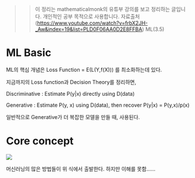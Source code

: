>> 이 정리는 mathematicalmonk의 유튜부 강의를 보고 정리하는 글입니다. 개인적인 공부 목적으로 
>> 사용합니다. 
>> 자료출처(https://www.youtube.com/watch?v=frbX2JH-_Aw&index=19&list=PLD0F06AA0D2E8FFBA)
>>ML(3.5)


# ML Basic 

ML의 핵심 개념은 Loss Function = E(L(Y,f(X))) 를 최소화하는데 있다.

지금까지의 Loss function과 Decision Theory를 정리하면,

Discriminative : Estimate P(y|x) directly using D(data)

Generative : Estimate P(y, x) using D(data), then recover P(y|x) = P(y,x)/p(x)

일반적으로 Generative가 더 복잡한 모델을 만들 때, 사용된다.

# Core concept

![](https://user-images.githubusercontent.com/23113869/45596348-ac154000-b9f5-11e8-916d-c150461ce66b.png)

머신러닝의 많은 방법들이 위 식에서 출발한다. 하지만 이해를 못함......